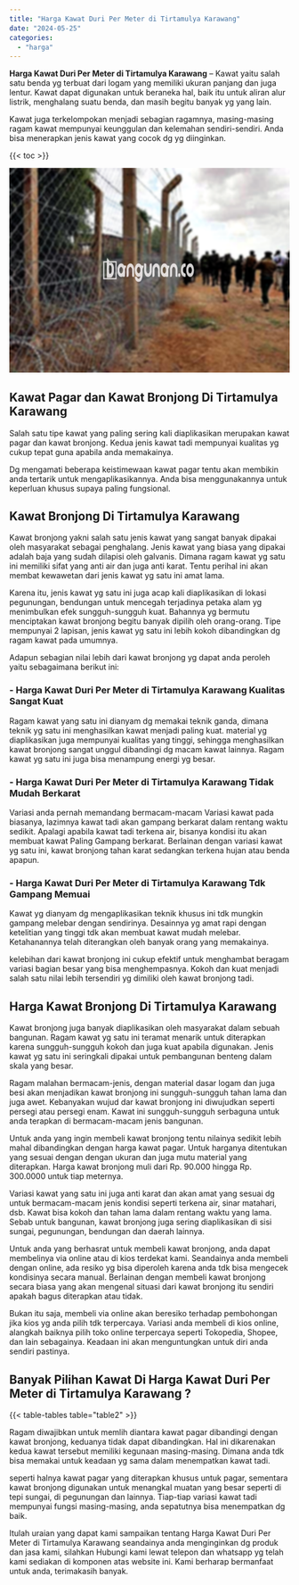 ```yaml
---
title: "Harga Kawat Duri Per Meter di Tirtamulya Karawang"
date: "2024-05-25"
categories: 
  - "harga"
---
```


**Harga Kawat Duri Per Meter di Tirtamulya Karawang** – Kawat yaitu salah satu benda yg terbuat dari logam yang memiliki ukuran panjang dan juga lentur. Kawat dapat digunakan untuk beraneka hal, baik itu untuk aliran alur listrik, menghalang suatu benda, dan masih begitu banyak yg yang lain.

Kawat juga terkelompokan menjadi sebagian ragamnya, masing-masing ragam kawat mempunyai keunggulan dan kelemahan sendiri-sendiri. Anda bisa menerapkan jenis kawat yang cocok dg yg diinginkan.

{{< toc >}}

![Harga Kawat Duri Per Meter di Tirtamulya Karawang](/images/jual-kawat-murah25.png)

## Kawat Pagar dan Kawat Bronjong Di Tirtamulya Karawang

Salah satu tipe kawat yang paling sering kali diaplikasikan merupakan kawat pagar dan kawat bronjong. Kedua jenis kawat tadi mempunyai kualitas yg cukup tepat guna apabila anda memakainya.

Dg mengamati beberapa keistimewaan kawat pagar tentu akan membikin anda tertarik untuk mengaplikasikannya. Anda bisa menggunakannya untuk keperluan khusus supaya paling fungsional.

## Kawat Bronjong Di Tirtamulya Karawang

Kawat bronjong yakni salah satu jenis kawat yang sangat banyak dipakai oleh masyarakat sebagai penghalang. Jenis kawat yang biasa yang dipakai adalah baja yang sudah dilapisi oleh galvanis. Dimana ragam kawat yg satu ini memiliki sifat yang anti air dan juga anti karat. Tentu perihal ini akan membat kewawetan dari jenis kawat yg satu ini amat lama.

Karena itu, jenis kawat yg satu ini juga acap kali diaplikasikan di lokasi pegunungan, bendungan untuk mencegah terjadinya petaka alam yg menimbulkan efek sungguh-sungguh kuat. Bahannya yg bermutu menciptakan kawat bronjong begitu banyak dipilih oleh orang-orang. Tipe mempunyai 2 lapisan, jenis kawat yg satu ini lebih kokoh dibandingkan dg ragam kawat pada umumnya.

Adapun sebagian nilai lebih dari kawat bronjong yg dapat anda peroleh yaitu sebagaimana berikut ini:

### \- Harga Kawat Duri Per Meter di Tirtamulya Karawang Kualitas Sangat Kuat

Ragam kawat yang satu ini dianyam dg memakai teknik ganda, dimana teknik yg satu ini menghasilkan kawat menjadi paling kuat. material yg diaplikasikan juga mempunyai kualitas yang tinggi, sehingga menghasilkan kawat bronjong sangat unggul dibandingi dg macam kawat lainnya. Ragam kawat yg satu ini juga bisa menampung energi yg besar.

### \- Harga Kawat Duri Per Meter di Tirtamulya Karawang Tidak Mudah Berkarat

Variasi anda pernah memandang bermacam-macam Variasi kawat pada biasanya, lazimnya kawat tadi akan gampang berkarat dalam rentang waktu sedikit. Apalagi apabila kawat tadi terkena air, bisanya kondisi itu akan membuat kawat Paling Gampang berkarat. Berlainan dengan variasi kawat yg satu ini, kawat bronjong tahan karat sedangkan terkena hujan atau benda apapun.

### \- Harga Kawat Duri Per Meter di Tirtamulya Karawang Tdk Gampang Memuai

Kawat yg dianyam dg mengaplikasikan teknik khusus ini tdk mungkin gampang melebar dengan sendirinya. Desainnya yg amat rapi dengan ketelitian yang tinggi tdk akan membuat kawat mudah melebar. Ketahanannya telah diterangkan oleh banyak orang yang memakainya.

kelebihan dari kawat bronjong ini cukup efektif untuk menghambat beragam variasi bagian besar yang bisa menghempasnya. Kokoh dan kuat menjadi salah satu nilai lebih tersendiri yg dimiliki oleh kawat bronjong tadi.

## Harga Kawat Bronjong Di Tirtamulya Karawang

Kawat bronjong juga banyak diaplikasikan oleh masyarakat dalam sebuah bangunan. Ragam kawat yg satu ini teramat menarik untuk diterapkan karena sungguh-sungguh kokoh dan juga kuat apabila digunakan. Jenis kawat yg satu ini seringkali dipakai untuk pembangunan benteng dalam skala yang besar.

Ragam malahan bermacam-jenis, dengan material dasar logam dan juga besi akan menjadikan kawat bronjong ini sungguh-sungguh tahan lama dan juga awet. Kebanyakan wujud dar kawat bronjong ini diwujudkan seperti persegi atau persegi enam. Kawat ini sungguh-sungguh serbaguna untuk anda terapkan di bermacam-macam jenis bangunan.

Untuk anda yang ingin membeli kawat bronjong tentu nilainya sedikit lebih mahal dibandingkan dengan harga kawat pagar. Untuk harganya ditentukan yang sesuai dengan dengan ukuran dan juga mutu material yang diterapkan. Harga kawat bronjong muli dari Rp. 90.000 hingga Rp. 300.0000 untuk tiap meternya.

Variasi kawat yang satu ini juga anti karat dan akan amat yang sesuai dg untuk bermacam-macam jenis kondisi seperti terkena air, sinar matahari, dsb. Kawat bisa kokoh dan tahan lama dalam rentang waktu yang lama. Sebab untuk bangunan, kawat bronjong juga sering diaplikasikan di sisi sungai, pegunungan, bendungan dan daerah lainnya.

Untuk anda yang berhasrat untuk membeli kawat bronjong, anda dapat membelinya via online atau di kios terdekat kami. Seandainya anda membeli dengan online, ada resiko yg bisa diperoleh karena anda tdk bisa mengecek kondisinya secara manual. Berlainan dengan membeli kawat bronjong secara biasa yang akan mengenal situasi dari kawat bronjong itu sendiri apakah bagus diterapkan atau tidak.

Bukan itu saja, membeli via online akan beresiko terhadap pembohongan jika kios yg anda pilih tdk terpercaya. Variasi anda membeli di kios online, alangkah baiknya pilih toko online terpercaya seperti Tokopedia, Shopee, dan lain sebagainya. Keadaan ini akan menguntungkan untuk diri anda sendiri pastinya.

## Banyak Pilihan Kawat Di Harga Kawat Duri Per Meter di Tirtamulya Karawang ?

{{< table-tables table="table2" >}}

Ragam diwajibkan untuk memlih diantara kawat pagar dibandingi dengan kawat bronjong, keduanya tidak dapat dibandingkan. Hal ini dikarenakan kedua kawat tersebut memiliki kegunaan masing-masing. Dimana anda tdk bisa memakai untuk keadaan yg sama dalam menempatkan kawat tadi.

seperti halnya kawat pagar yang diterapkan khusus untuk pagar, sementara kawat bronjong digunakan untuk menangkal muatan yang besar seperti di tepi sungai, di pegunungan dan lainnya. Tiap-tiap variasi kawat tadi mempunyai fungsi masing-masing, anda sepatutnya bisa menempatkan dg baik.

Itulah uraian yang dapat kami sampaikan tentang Harga Kawat Duri Per Meter di Tirtamulya Karawang seandainya anda menginginkan dg produk dan jasa kami, silahkan Hubungi kami lewat telepon dan whatsapp yg telah kami sediakan di komponen atas website ini. Kami berharap bermanfaat untuk anda, terimakasih banyak.
